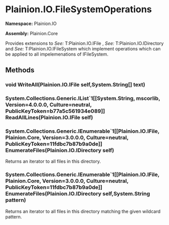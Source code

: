
# Plainion.IO.FileSystemOperations

**Namespace:** Plainion.IO

**Assembly:** Plainion.Core

Provides extensions to
*See:* T:Plainion.IO.IFile
,
*See:* T:Plainion.IO.IDirectory
and
*See:* T:Plainion.IO.IFileSystem
which implement operations which can be applied to all impelemenations of IFileSystem.


## Methods

### void WriteAll(Plainion.IO.IFile self,System.String[] text)

### System.Collections.Generic.IList`1[[System.String, mscorlib, Version=4.0.0.0, Culture=neutral, PublicKeyToken=b77a5c561934e089]] ReadAllLines(Plainion.IO.IFile self)

### System.Collections.Generic.IEnumerable`1[[Plainion.IO.IFile, Plainion.Core, Version=3.0.0.0, Culture=neutral, PublicKeyToken=11fdbc7b87b9a0de]] EnumerateFiles(Plainion.IO.IDirectory self)

Returns an iterator to all files in this directory.

### System.Collections.Generic.IEnumerable`1[[Plainion.IO.IFile, Plainion.Core, Version=3.0.0.0, Culture=neutral, PublicKeyToken=11fdbc7b87b9a0de]] EnumerateFiles(Plainion.IO.IDirectory self,System.String pattern)

Returns an iterator to all files in this directory matching the given wildcard pattern.
